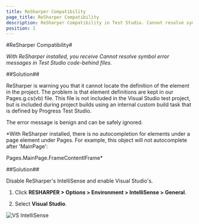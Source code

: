 ```yaml
---
title: ReSharper Compatibility
page_title: ReSharper Compatibility
description: ReSharper Compatibility in Test Studio. Cannot resolve symbol error messages in Test Studio.
position: 1
---
```

#ReSharper Compatibility#

*With ReSharper installed, you receive Cannot resolve symbol error messages in Test Studio code-behind files.*

##Solution##

ReSharper is warning you that it cannot locate the definition of the element in the project. The problem is that element definitions are kept in our Pages.g.cs(vb) file. This file is not included in the Visual Studio test project, but is included during project builds using an internal custom build task that is defined by Progress Test Studio. 
 
The error message is benign and can be safely ignored.

*With ReSharper installed, there is no autocompletion for elements under a page element under Pages. For example, this object will not autocomplete after 'MainPage':

Pages.MainPage.FrameContentIFrame*

##Solution##

Disable ReSharper's IntelliSense and enable Visual Studio's.

1. Click **RESHARPER > Options > Environment > IntelliSense > General**.

2. Select **Visual Studio**.

![VS IntelliSense][1]

[1]: /img/knowledge-base/visual-studio-kb/resharper-compatibility/fig1.png